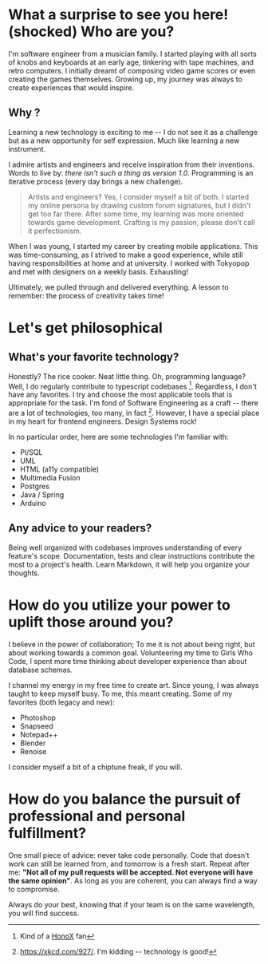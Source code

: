 # What a surprise to see you here! (shocked) Who are you?

I'm software engineer from a musician family. I started playing with all sorts of knobs and keyboards at an early age, tinkering with tape machines, and retro computers.  I initially dreamt of composing video game scores or even creating the games themselves. Growing up, my journey was always to create experiences that would inspire.

## Why ?
 Learning a new technology is exciting to me -- I do not see it as a challenge but as a new opportunity for self expression. Much like learning a new instrument. 

I admire artists and engineers and receive inspiration from their inventions. Words to live by: _there isn't such a thing as version 1.0_. Programming is an iterative process (every day brings a new challenge).

> Artists and engineers?
Yes, I consider myself a bit of both. I started my online persona by drawing custom forum signatures, but I didn't get too far there. After some time, my learning was more oriented towards game development. Crafting is my passion, please don't call it perfectionism. 

When I was young, I started my career by creating mobile applications. This was time-consuming, as I strived to make a good experience, while still having responsibilities at home and at university. I worked with Tokyopop and met with designers on a weekly basis. Exhausting! 

Ultimately, we pulled through and delivered everything. A lesson to remember: the process of creativity takes time!

# Let's get philosophical 

## What's your favorite technology?
Honestly? The rice cooker. Neat little thing. Oh, programming language? Well, I do regularly contribute to typescript codebases [^1]. Regardless, I don't have any favorites. I try and choose the most applicable tools that is appropriate for the task. I'm fond of Software Engineering as a craft -- there are a lot of technologies, too many, in fact [^2]. However, I have a special place in my heart for frontend engineers. Design Systems rock!

In no particular order, here are some technologies I'm familiar with:
- Pl/SQL
- UML
- HTML (a11y compatible)
- Multimedia Fusion
- Postgres
- Java / Spring
- Arduino

## Any advice to your readers?
Being well organized with codebases improves understanding of every feature's scope. Documentation, tests and clear instructions contribute the most to a project's health.
Learn Markdown, it will help you organize your thoughts.

# How do you utilize your power to uplift those around you?

I believe in the power of collaboration; To me it is not about being right, but about working towards a common goal. Volunteering my time to Girls Who Code, I spent more time thinking about developer experience than about database schemas.

I channel my energy in my free time to create art. Since young, I was always taught to keep myself busy. To me, this meant creating. Some of my favorites (both legacy and new):

- Photoshop
- Snapseed
- Notepad++
- Blender
- Renoise

I consider myself a bit of a chiptune freak, if you will.

# How do you balance the pursuit of professional and personal fulfillment?

One small piece of advice: never take code personally. Code that doesn't work can still be learned from, and tomorrow is a fresh start. Repeat after me: 
**"Not all of my pull requests will be accepted. Not everyone will have the same opinion"**. As long as you are coherent, you can always find a way to compromise.

Always do your best, knowing that if your team is on the same wavelength, you will find success.

[^1]: Kind of a [HonoX](https://github.com/honojs/honox) fan
[^2]: https://xkcd.com/927/. I'm kidding -- technology is good!


